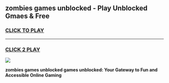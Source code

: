 
## zombies games unblocked - Play Unblocked Gmaes & Free
<h3>
<a href="https://premium.freeplayer.one?title=zombies_games_unblocked&ref=20F">CLICK TO PLAY</a></h3>
<hr>

<h3>
<a href="https://premium.freeplayer.one?title=zombies_games_unblocked&ref=20F">CLICK 2 PLAY</a>
  
</h3>

<a href="https://premium.freeplayer.one?title=zombies_games_unblocked&ref=20F/"><img src="https://clearcache.store/games.png"></a>


**zombies games unblocked games unblocked: Your Gateway to Fun and Accessible Online Gaming**
